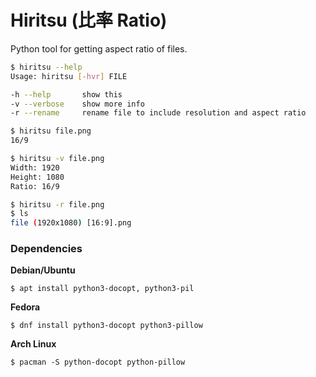 # Hiritsu (比率 Ratio)

Python tool for getting aspect ratio of files.


```bash
$ hiritsu --help
Usage: hiritsu [-hvr] FILE

-h --help       show this
-v --verbose    show more info
-r --rename     rename file to include resolution and aspect ratio

$ hiritsu file.png
16/9

$ hiritsu -v file.png
Width: 1920
Height: 1080
Ratio: 16/9

$ hiritsu -r file.png
$ ls
file (1920x1080) [16:9].png
```

### Dependencies

**Debian/Ubuntu**

`$ apt install python3-docopt, python3-pil`

**Fedora**

`$ dnf install python3-docopt python3-pillow`

**Arch Linux**

`$ pacman -S python-docopt python-pillow`

